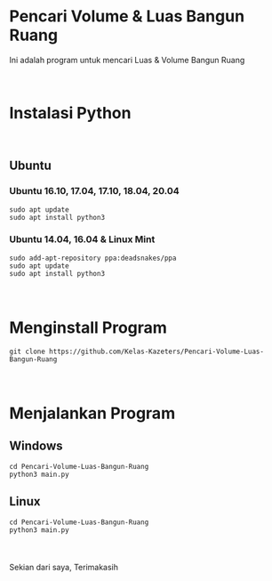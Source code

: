 # Pencari Volume & Luas Bangun Ruang
Ini adalah program untuk mencari Luas & Volume Bangun Ruang

<br>
<h1>Instalasi Python</h1>
<br>
<h2>Ubuntu</h2>
<h3>Ubuntu 16.10, 17.04, 17.10, 18.04, 20.04</h3>
<code>sudo apt update</code>
<br>
<code>sudo apt install python3</code>
<br>
<h3>Ubuntu 14.04, 16.04 & Linux Mint</h3>
<code>sudo add-apt-repository ppa:deadsnakes/ppa</code>
<br>
<code>sudo apt update</code>
<br>
<code>sudo apt install python3</code>
<br>
<br>
<br>
<h1>Menginstall Program</h1>
<code>git clone https://github.com/Kelas-Kazeters/Pencari-Volume-Luas-Bangun-Ruang</code>
<br>
<br>
<br>
<h1>Menjalankan Program</h1>
<h2>Windows</h2>
<code>cd Pencari-Volume-Luas-Bangun-Ruang</code>
<br>
<code>python3 main.py</code>
<br>
<h2>Linux</h2>
<code>cd Pencari-Volume-Luas-Bangun-Ruang</code>
<br>
<code>python3 main.py</code>
<br>
<br>
<br>
<br>
Sekian dari saya, Terimakasih

